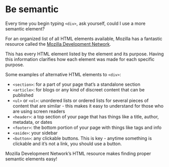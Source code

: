 # Be semantic

Every time you begin typing `<div>`, ask yourself, could I use a more semantic element?

For an organized list of all HTML elements available, Mozilla has a fantastic resource called the [Mozilla Development Network](https://developer.mozilla.org/en-US/docs/Web/HTML/Element).

This has every HTML element listed by the element and its purpose. Having this information clarifies how each element was made for each specific purpose.

Some examples of alternative HTML elements to `<div>`:
* `<section>`: for a part of your page that’s a standalone section
* `<article>`: for blogs or any kind of discreet content that can be published
* `<ul>` or `<ol>`: unordered lists or ordered lists for several pieces of content that are similar - this makes it easy to understand for those who are using screen readers
* `<header>`: a top section of your page that has things like a title, author, metadata, or dates
* `<footer>`: the bottom portion of your page with things like tags and info
* `<aside>`: your sidebar
* `<button>`: any clickable buttons. This is key - anytime something is clickable and it’s not a link, you should use a button.

Mozilla Development Network’s HTML resource makes finding proper semantic elements easy!
